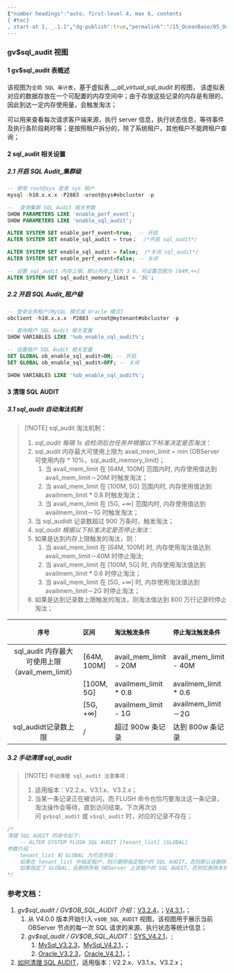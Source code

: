 ```yaml
---
{"number headings":"auto, first-level 4, max 6, contents
{ #toc}
, start-at 1, _.1.1","dg-publish":true,"permalink":"/15_OceanBase/05_OceanBase 性能调优/Sql 调优指南/gv, sql_audit 视图/","dgPassFrontmatter":true}
---
```


### gv$sql_audit 视图
#### 1 gv$sql_audit 表概述
该视图为`全局 SQL 审计表`，基于虚拟表 *\_\_all_virtual_sql_audit* 的视图， 该虚拟表对应的数据存放在一个可配置的内存空间中；由于存放这些记录的内存是有限的，因此到达一定内存使用量，会触发淘汰；

可以用来查看每次请求客户端来源，执行 server 信息，执行状态信息，等待事件及执行各阶段耗时等；是按照租户拆分的，除了系统租户，其他租户不能跨租户查询；


#### 2 sql_audit 相关设置
##### 2.1 开启 SQL Audit_集群级

```sql
-- 使用 root@sys 登录 sys 租户
mysql -h10.x.x.x -P2883 -uroot@sys#obcluster -p

--  查询集群 SQL Audit 相关参数
SHOW PARAMETERS LIKE 'enable_perf_event';
SHOW PARAMETERS LIKE 'enable_sql_audit';

ALTER SYSTEM SET enable_perf_event=true;  -- 开启
ALTER SYSTEM SET enable_sql_audit = true；  /*开启 sql_audit*/

ALTER SYSTEM SET enable_sql_audit = false;	/*关闭 sql_audit*/
ALTER SYSTEM SET enable_perf_event=false; -- 关闭

-- 设置 sql_audit 内存上限。默认内存上限为 3 G，可设置范围为 [64M,+∞]
ALTER SYSTEM SET sql_audit_memory_limit = '3G';
```


##### 2.2 开启 SQL Audit_租户级
```sql
-- 登录业务租户(MySQL 模式或 Oracle 模式)
obclient -h10.x.x.x -P2883 -uroot@mytenant#obcluster -p

-- 查询租户 SQL Audit 相关变量
SHOW VARIABLES LIKE '%ob_enable_sql_audit%';

-- 设置租户 SQL Audit 相关变量
SET GLOBAL ob_enable_sql_audit=ON; -- 开启
SET GLOBAL ob_enable_sql_audit=OFF; -- 关闭

SHOW VARIABLES LIKE '%ob_enable_sql_audit%';
```



#### 3 清理 SQL AUDIT

##### 3.1 sql_audit 自动淘汰机制

> [!NOTE] sql_audit 淘汰机制： 
> 1. *sql_audit 每隔 1s 会检测后台任务并根据以下标准决定是否淘汰*：
> 	1. sql_audit 内存最大可使用上限为 avail_mem_limit = min (OBServer 可使用内存 * 10%，sql_audit_memory_limit)；
> 		1. 当 avail_mem_limit 在 [64M, 100M] 范围内时, 内存使用值达到 avail_mem_limit－20M 时触发淘汰；
> 		2. 当 avail_mem_limit 在 [100M, 5G] 范围内时, 内存使用值达到 availmem_limit * 0.8 时触发淘汰；
> 		3. 当 avail_mem_limit 在 [5G, +∞] 范围内时, 内存使用值达到 availmem_limit－1G 时触发淘汰；
> 	2. 当 sql_audidt 记录数超过 900 万条时，触发淘汰；
> 2. *sql_audit 根据以下标准决定是否停止淘汰*：
> 	1. 如果是达到内存上限触发的淘汰，则：
> 		1. 当 avail_mem_limit 在 [64M, 100M] 时, 内存使用淘汰值达到 avail_mem_limit－40M 时停止淘汰;
> 		2. 当 avail_mem_limit 在 [100M, 5G] 时, 内存使用淘汰值达到 availmem_limit * 0.6 时停止淘汰；
> 		3. 当 avail_mem_limit 在 [5G, +∞] 时, 内存使用淘汰值达到 availmem_limit－2G 时停止淘汰；
> 	2. 如果是达到记录数上限触发的淘汰，则淘汰值达到 800 万行记录时停止淘汰；

| `序号` | `区间` | `淘汰触发条件` | `停止淘汰触发条件` | 备注 |
| :-------------: | :---------- | :------------ |:------------ |:------------ |
| sql_audit 内存最大可使用上限<br>（avail_mem_limit） | [64M, 100M] |  avail_mem_limit - 20M |  avail_mem_limit - 40M |  |
|  | [100M, 5G] | availmem_limit * 0.8 | availmem_limit * 0.6  |  |
|  | [5G, +∞] | availmem_limit - 1G | availmem_limit－2G |  |
| sql_audidt记录数上限 | / | 超过 900w 条记录 | 达到 800w 条记录 |  |
   









 

  





##### 3.2 手动清理 sql_audit

> [!NOTE] `手动清理 sql_audit 注意事项：`
> 1. 适用版本：V2.2.x、V3.1.x、V3.2.x；
> 2. 当某一条记录正在被访问，而 FLUSH 命令也恰巧要淘汰这一条记录，淘汰操作会等待，直到访问结束。下次再次访问 `gv$sql_audit` 或 `v$sql_audit` 时，对应的记录不存在；

```sql
/*
清理 SQL AUDIT 的命令如下:
	-- ALTER SYSTEM FLUSH SQL AUDIT [tenant_list] [GLOBAL]
参数介绍：
	tenant_list 和 GLOBAL 为可选字段；
	如果在 tenant_list 中指定租户，则只删除指定租户的 SQL AUDIT。否则默认会删除所有租户的相关 SQL AUDIT；
    如果指定了 GLOBAL，会删除所有 OBServer 上该租户的 SQL AUDIT。否则仅删除本机中相关租户的 SQL AUDIT；
*/ 
```


### 参考文档：
1.  *gv$sql_audit / GV\$OB_SQL_AUDIT 介绍*：[V3.2.4](https://www.oceanbase.com/docs/enterprise-oceanbase-database-cn-10000000000945961)，；[V4.3.1](https://www.oceanbase.com/docs/common-oceanbase-database-cn-10000000001699453)，；
	1. 从 V4.0.0 版本开始引入 `v$OB_SQL_AUDIT` 视图，该视图用于展示当前 OBServer 节点的每一次 SQL 请求的来源、执行状态等统计信息；
	2. *gv\$sql_audit /  GV$OB_SQL_AUDIT*：[SYS_V4.2.1](https://www.oceanbase.com/docs/common-oceanbase-database-cn-1000000000219776)，;
		1. [MySql_V3.2.3](https://www.oceanbase.com/docs/enterprise-oceanbase-database-cn-10000000000356331)，[MySql_V4.2.1](https://www.oceanbase.com/docs/common-oceanbase-database-cn-1000000000219838)，；
		2. [Oracle_V3.2.3](https://www.oceanbase.com/docs/enterprise-oceanbase-database-cn-10000000000356209)，[Oracle_V4.2.1](https://www.oceanbase.com/docs/common-oceanbase-database-cn-1000000000219093)，；
2. [如何清理 SQL AUDIT](https://www.oceanbase.com/knowledge-base/oceanbase-database-20000000133?back=kb)，适用版本：V2.2.x、V3.1.x、V3.2.x；
